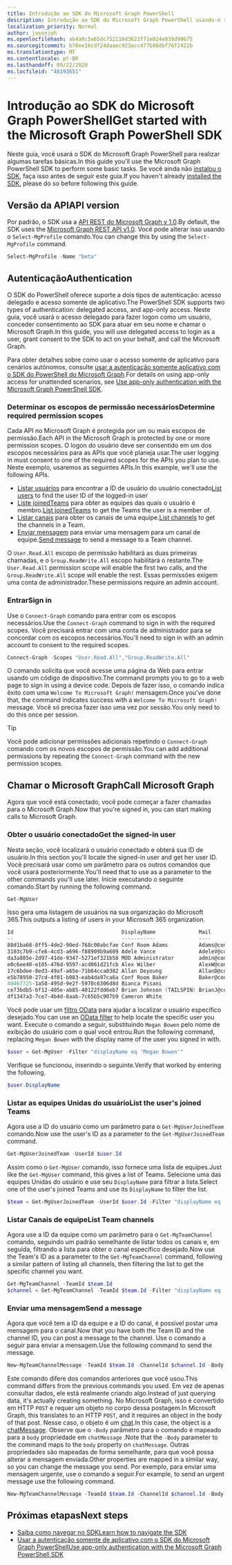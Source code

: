 ```yaml
---
title: Introdução ao SDK do Microsoft Graph PowerShell
description: Introdução ao SDK do Microsoft Graph PowerShell usando-o realiza algumas tarefas básicas.
localization_priority: Normal
author: jasonjoh
ms.openlocfilehash: ab4a0c5a65dc752116d3622f71e024e039d90675
ms.sourcegitcommit: b70ee16cdf24daaec923acc477b86dbf76f2422b
ms.translationtype: MT
ms.contentlocale: pt-BR
ms.lasthandoff: 09/22/2020
ms.locfileid: "48193651"
---
```

# <a name="get-started-with-the-microsoft-graph-powershell-sdk"></a><span data-ttu-id="8b87a-103">Introdução ao SDK do Microsoft Graph PowerShell</span><span class="sxs-lookup"><span data-stu-id="8b87a-103">Get started with the Microsoft Graph PowerShell SDK</span></span>

<span data-ttu-id="8b87a-104">Neste guia, você usará o SDK do Microsoft Graph PowerShell para realizar algumas tarefas básicas.</span><span class="sxs-lookup"><span data-stu-id="8b87a-104">In this guide you'll use the Microsoft Graph PowerShell SDK to perform some basic tasks.</span></span> <span data-ttu-id="8b87a-105">Se você ainda não [instalou o SDK](installation.md), faça isso antes de seguir este guia.</span><span class="sxs-lookup"><span data-stu-id="8b87a-105">If you haven't already [installed the SDK](installation.md), please do so before following this guide.</span></span>

## <a name="api-version"></a><span data-ttu-id="8b87a-106">Versão da API</span><span class="sxs-lookup"><span data-stu-id="8b87a-106">API version</span></span>

<span data-ttu-id="8b87a-107">Por padrão, o SDK usa a [API REST do Microsoft Graph v 1.0](/graph/api/overview?view=graph-rest-1.0).</span><span class="sxs-lookup"><span data-stu-id="8b87a-107">By default, the SDK uses the [Microsoft Graph REST API v1.0](/graph/api/overview?view=graph-rest-1.0).</span></span> <span data-ttu-id="8b87a-108">Você pode alterar isso usando o `Select-MgProfile` comando.</span><span class="sxs-lookup"><span data-stu-id="8b87a-108">You can change this by using the `Select-MgProfile` command.</span></span>

```powershell
Select-MgProfile -Name "beta"
```

## <a name="authentication"></a><span data-ttu-id="8b87a-109">Autenticação</span><span class="sxs-lookup"><span data-stu-id="8b87a-109">Authentication</span></span>

<span data-ttu-id="8b87a-110">O SDK do PowerShell oferece suporte a dois tipos de autenticação: acesso delegado e acesso somente de aplicativo.</span><span class="sxs-lookup"><span data-stu-id="8b87a-110">The PowerShell SDK supports two types of authentication: delegated access, and app-only access.</span></span> <span data-ttu-id="8b87a-111">Neste guia, você usará o acesso delegado para fazer logon como um usuário, conceder consentimento ao SDK para atuar em seu nome e chamar o Microsoft Graph.</span><span class="sxs-lookup"><span data-stu-id="8b87a-111">In this guide, you will use delegated access to login as a user, grant consent to the SDK to act on your behalf, and call the Microsoft Graph.</span></span>

<span data-ttu-id="8b87a-112">Para obter detalhes sobre como usar o acesso somente de aplicativo para cenários autônomos, consulte [usar a autenticação somente aplicativo com o SDK do PowerShell do Microsoft Graph](app-only.md).</span><span class="sxs-lookup"><span data-stu-id="8b87a-112">For details on using app-only access for unattended scenarios, see [Use app-only authentication with the Microsoft Graph PowerShell SDK](app-only.md).</span></span>

### <a name="determine-required-permission-scopes"></a><span data-ttu-id="8b87a-113">Determinar os escopos de permissão necessários</span><span class="sxs-lookup"><span data-stu-id="8b87a-113">Determine required permission scopes</span></span>

<span data-ttu-id="8b87a-114">Cada API no Microsoft Graph é protegida por um ou mais escopos de permissão.</span><span class="sxs-lookup"><span data-stu-id="8b87a-114">Each API in the Microsoft Graph is protected by one or more permission scopes.</span></span> <span data-ttu-id="8b87a-115">O logon do usuário deve ser consentido em um dos escopos necessários para as APIs que você planeja usar.</span><span class="sxs-lookup"><span data-stu-id="8b87a-115">The user logging in must consent to one of the required scopes for the APIs you plan to use.</span></span> <span data-ttu-id="8b87a-116">Neste exemplo, usaremos as seguintes APIs.</span><span class="sxs-lookup"><span data-stu-id="8b87a-116">In this example, we'll use the following APIs.</span></span>

- <span data-ttu-id="8b87a-117">[Listar usuários](/graph/api/user-list?view=graph-rest-1.0) para encontrar a ID de usuário do usuário conectado</span><span class="sxs-lookup"><span data-stu-id="8b87a-117">[List users](/graph/api/user-list?view=graph-rest-1.0) to find the user ID of the logged-in user</span></span>
- <span data-ttu-id="8b87a-118">[Liste joinedTeams](/graph/api/user-list-joinedteams?view=graph-rest-1.0) para obter as equipes das quais o usuário é membro.</span><span class="sxs-lookup"><span data-stu-id="8b87a-118">[List joinedTeams](/graph/api/user-list-joinedteams?view=graph-rest-1.0) to get the Teams the user is a member of.</span></span>
- <span data-ttu-id="8b87a-119">[Listar canais](/graph/api/channel-list?view=graph-rest-1.0) para obter os canais de uma equipe.</span><span class="sxs-lookup"><span data-stu-id="8b87a-119">[List channels](/graph/api/channel-list?view=graph-rest-1.0) to get the channels in a Team.</span></span>
- <span data-ttu-id="8b87a-120">[Enviar mensagem](/graph/api/channel-post-messages?view=graph-rest-1.0) para enviar uma mensagem para um canal de equipe.</span><span class="sxs-lookup"><span data-stu-id="8b87a-120">[Send message](/graph/api/channel-post-messages?view=graph-rest-1.0) to send a message to a Team channel.</span></span>

<span data-ttu-id="8b87a-121">O `User.Read.All` escopo de permissão habilitará as duas primeiras chamadas, e o `Group.ReadWrite.All` escopo habilitará o restante.</span><span class="sxs-lookup"><span data-stu-id="8b87a-121">The `User.Read.All` permission scope will enable the first two calls, and the `Group.ReadWrite.All` scope will enable the rest.</span></span> <span data-ttu-id="8b87a-122">Essas permissões exigem uma conta de administrador.</span><span class="sxs-lookup"><span data-stu-id="8b87a-122">These permissions require an admin account.</span></span>

### <a name="sign-in"></a><span data-ttu-id="8b87a-123">Entrar</span><span class="sxs-lookup"><span data-stu-id="8b87a-123">Sign in</span></span>

<span data-ttu-id="8b87a-124">Use o `Connect-Graph` comando para entrar com os escopos necessários.</span><span class="sxs-lookup"><span data-stu-id="8b87a-124">Use the `Connect-Graph` command to sign in with the required scopes.</span></span> <span data-ttu-id="8b87a-125">Você precisará entrar com uma conta de administrador para se concordar com os escopos necessários.</span><span class="sxs-lookup"><span data-stu-id="8b87a-125">You'll need to sign in with an admin account to consent to the required scopes.</span></span>

```powershell
Connect-Graph -Scopes "User.Read.All","Group.ReadWrite.All"
```

<span data-ttu-id="8b87a-126">O comando solicita que você acesse uma página da Web para entrar usando um código de dispositivo.</span><span class="sxs-lookup"><span data-stu-id="8b87a-126">The command prompts you to go to a web page to sign in using a device code.</span></span> <span data-ttu-id="8b87a-127">Depois de fazer isso, o comando indica êxito com uma `Welcome To Microsoft Graph!` mensagem.</span><span class="sxs-lookup"><span data-stu-id="8b87a-127">Once you've done that, the command indicates success with a `Welcome To Microsoft Graph!` message.</span></span> <span data-ttu-id="8b87a-128">Você só precisa fazer isso uma vez por sessão.</span><span class="sxs-lookup"><span data-stu-id="8b87a-128">You only need to do this once per session.</span></span>

> [!TIP]
> <span data-ttu-id="8b87a-129">Você pode adicionar permissões adicionais repetindo o `Connect-Graph` comando com os novos escopos de permissão.</span><span class="sxs-lookup"><span data-stu-id="8b87a-129">You can add additional permissions by repeating the `Connect-Graph` command with the new permission scopes.</span></span>

## <a name="call-microsoft-graph"></a><span data-ttu-id="8b87a-130">Chamar o Microsoft Graph</span><span class="sxs-lookup"><span data-stu-id="8b87a-130">Call Microsoft Graph</span></span>

<span data-ttu-id="8b87a-131">Agora que você está conectado, você pode começar a fazer chamadas para o Microsoft Graph.</span><span class="sxs-lookup"><span data-stu-id="8b87a-131">Now that you're signed in, you can start making calls to Microsoft Graph.</span></span>

### <a name="get-the-signed-in-user"></a><span data-ttu-id="8b87a-132">Obter o usuário conectado</span><span class="sxs-lookup"><span data-stu-id="8b87a-132">Get the signed-in user</span></span>

<span data-ttu-id="8b87a-133">Nesta seção, você localizará o usuário conectado e obterá sua ID de usuário.</span><span class="sxs-lookup"><span data-stu-id="8b87a-133">In this section you'll locate the signed-in user and get her user ID.</span></span> <span data-ttu-id="8b87a-134">Você precisará usar como um parâmetro para os outros comandos que você usará posteriormente.</span><span class="sxs-lookup"><span data-stu-id="8b87a-134">You'll need that to use as a parameter to the other commands you'll use later.</span></span> <span data-ttu-id="8b87a-135">Inicie executando o seguinte comando.</span><span class="sxs-lookup"><span data-stu-id="8b87a-135">Start by running the following command.</span></span>

```powershell
Get-MgUser
```

<span data-ttu-id="8b87a-136">Isso gera uma listagem de usuários na sua organização do Microsoft 365.</span><span class="sxs-lookup"><span data-stu-id="8b87a-136">This outputs a listing of users in your Microsoft 365 organization.</span></span>

```powershell
Id                                   DisplayName              Mail                                  UserPrincipalName
--                                   -----------              ----                                  -----------------
88d1ba68-8ff5-4de2-90ed-768c00abcfae Conf Room Adams          Adams@contoso.onmicrosoft.com         Adams@contoso.…
3103c7b9-cfe6-4cd3-a696-f88909b9a609 Adele Vance              AdeleV@contoso.OnMicrosoft.com        AdeleV@contoso…
da3a885e-2d97-41de-9347-5271ef321b58 MOD Administrator        admin@contoso.OnMicrosoft.com         admin@contoso.…
e0c6ee40-e105-476d-9597-acd061d21fcb Alex Wilber              AlexW@contoso.OnMicrosoft.com         AlexW@contoso.…
17c6bdee-8ed3-49af-a65e-71b64cca8382 Allan Deyoung            AllanD@contoso.OnMicrosoft.com        AllanD@contoso…
e5b78950-27cd-4f01-b083-eab4da97ca6a Conf Room Baker          Baker@contoso.onmicrosoft.com         Baker@contoso.…
40467725-1a58-495d-9e2f-5970c6306d8d Bianca Pisani                                                  BiancaP@contoso…
ce73bdb5-bf12-405e-ab85-40122fdd6eb7 Brian Johnson (TAILSPIN) BrianJ@contoso.onmicrosoft.com        BrianJ@contoso…
df1347a3-7ce7-4b4d-8aab-7c65b5c907b9 Cameron White                                                  CameronW@contoso…
```

<span data-ttu-id="8b87a-137">Você pode usar um [filtro OData](../query-parameters.md#filter-parameter) para ajudar a localizar o usuário específico desejado.</span><span class="sxs-lookup"><span data-stu-id="8b87a-137">You can use an [OData filter](../query-parameters.md#filter-parameter) to help locate the specific user you want.</span></span> <span data-ttu-id="8b87a-138">Execute o comando a seguir, substituindo `Megan Bowen` pelo nome de exibição do usuário com o qual você entrou.</span><span class="sxs-lookup"><span data-stu-id="8b87a-138">Run the following command, replacing `Megan Bowen` with the display name of the user you signed in with.</span></span>

```powershell
$user = Get-MgUser -Filter "displayName eq 'Megan Bowen'"
```

<span data-ttu-id="8b87a-139">Verifique se funcionou, inserindo o seguinte.</span><span class="sxs-lookup"><span data-stu-id="8b87a-139">Verify that worked by entering the following.</span></span>

```powershell
$user.DisplayName
```

### <a name="list-the-users-joined-teams"></a><span data-ttu-id="8b87a-140">Listar as equipes Unidas do usuário</span><span class="sxs-lookup"><span data-stu-id="8b87a-140">List the user's joined Teams</span></span>

<span data-ttu-id="8b87a-141">Agora use a ID do usuário como um parâmetro para o `Get-MgUserJoinedTeam` comando.</span><span class="sxs-lookup"><span data-stu-id="8b87a-141">Now use the user's ID as a parameter to the `Get-MgUserJoinedTeam` command.</span></span>

```powershell
Get-MgUserJoinedTeam -UserId $user.Id
```

<span data-ttu-id="8b87a-142">Assim como o `Get-MgUser` comando, isso fornece uma lista de equipes.</span><span class="sxs-lookup"><span data-stu-id="8b87a-142">Just like the `Get-MgUser` command, this gives a list of Teams.</span></span> <span data-ttu-id="8b87a-143">Selecione uma das equipes Unidas do usuário e use seu `DisplayName` para filtrar a lista.</span><span class="sxs-lookup"><span data-stu-id="8b87a-143">Select one of the user's joined Teams and use its `DisplayName` to filter the list.</span></span>

```powershell
$team = Get-MgUserJoinedTeam -UserId $user.Id -Filter "displayName eq 'Sales and Marketing'"
```

### <a name="list-team-channels"></a><span data-ttu-id="8b87a-144">Listar Canais de equipe</span><span class="sxs-lookup"><span data-stu-id="8b87a-144">List Team channels</span></span>

<span data-ttu-id="8b87a-145">Agora use a ID da equipe como um parâmetro para o `Get-MgTeamChannel` comando, seguindo um padrão semelhante de listar todos os canais e, em seguida, filtrando a lista para obter o canal específico desejado.</span><span class="sxs-lookup"><span data-stu-id="8b87a-145">Now use the Team's ID as a parameter to the `Get-MgTeamChannel` command, following a similar pattern of listing all channels, then filtering the list to get the specific channel you want.</span></span>

```powershell
Get-MgTeamChannel -TeamId $team.Id
$channel = Get-MgTeamChannel -TeamId $team.Id -Filter "displayName eq 'General'"
```

### <a name="send-a-message"></a><span data-ttu-id="8b87a-146">Enviar uma mensagem</span><span class="sxs-lookup"><span data-stu-id="8b87a-146">Send a message</span></span>

<span data-ttu-id="8b87a-147">Agora que você tem a ID da equipe e a ID do canal, é possível postar uma mensagem para o canal.</span><span class="sxs-lookup"><span data-stu-id="8b87a-147">Now that you have both the Team ID and the channel ID, you can post a message to the channel.</span></span> <span data-ttu-id="8b87a-148">Use o comando a seguir para enviar a mensagem.</span><span class="sxs-lookup"><span data-stu-id="8b87a-148">Use the following command to send the message.</span></span>

```powershell
New-MgTeamChannelMessage -TeamId $team.Id -ChannelId $channel.Id -Body @{ Content="Hello World" }
```

<span data-ttu-id="8b87a-149">Este comando difere dos comandos anteriores que você usou.</span><span class="sxs-lookup"><span data-stu-id="8b87a-149">This command differs from the previous commands you used.</span></span> <span data-ttu-id="8b87a-150">Em vez de apenas consultar dados, ele está realmente criando algo.</span><span class="sxs-lookup"><span data-stu-id="8b87a-150">Instead of just querying data, it's actually creating something.</span></span> <span data-ttu-id="8b87a-151">No Microsoft Graph, isso é convertido em HTTP `POST` e requer um objeto no corpo dessa postagem.</span><span class="sxs-lookup"><span data-stu-id="8b87a-151">In Microsoft Graph, this translates to an HTTP `POST`, and it requires an object in the body of that post.</span></span> <span data-ttu-id="8b87a-152">Nesse caso, o objeto é um [chat](/graph/resources/chatmessage?view=graph-rest-1.0).</span><span class="sxs-lookup"><span data-stu-id="8b87a-152">In this case, the object is a [chatMessage](/graph/resources/chatmessage?view=graph-rest-1.0).</span></span> <span data-ttu-id="8b87a-153">Observe que o `-Body` parâmetro para o comando é mapeado para a `body` propriedade em `chatMessage` .</span><span class="sxs-lookup"><span data-stu-id="8b87a-153">Note that the `-Body` parameter to the command maps to the `body` property on `chatMessage`.</span></span> <span data-ttu-id="8b87a-154">Outras propriedades são mapeadas de forma semelhante, para que você possa alterar a mensagem enviada.</span><span class="sxs-lookup"><span data-stu-id="8b87a-154">Other properties are mapped in a similar way, so you can change the message you send.</span></span> <span data-ttu-id="8b87a-155">Por exemplo, para enviar uma mensagem urgente, use o comando a seguir.</span><span class="sxs-lookup"><span data-stu-id="8b87a-155">For example, to send an urgent message use the following command.</span></span>

```powershell
New-MgTeamChannelMessage -TeamId $team.Id -ChannelId $channel.Id -Body @{ Content="Hello World" } -Importance "urgent"
```

## <a name="next-steps"></a><span data-ttu-id="8b87a-156">Próximas etapas</span><span class="sxs-lookup"><span data-stu-id="8b87a-156">Next steps</span></span>

- [<span data-ttu-id="8b87a-157">Saiba como navegar no SDK</span><span class="sxs-lookup"><span data-stu-id="8b87a-157">Learn how to navigate the SDK</span></span>](navigating.md)
- [<span data-ttu-id="8b87a-158">Usar a autenticação somente de aplicativo com o SDK do Microsoft Graph PowerShell</span><span class="sxs-lookup"><span data-stu-id="8b87a-158">Use app-only authentication with the Microsoft Graph PowerShell SDK</span></span>](app-only.md)

